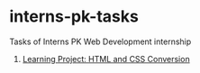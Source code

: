 # interns-pk-tasks
Tasks of Interns PK Web Development internship

1. [Learning Project: HTML and CSS Conversion](https://jsfiddle.net/jmrchelani/vyphtr7x/)
